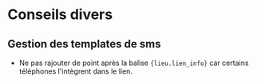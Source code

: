 # Conseils divers

## Gestion des templates de sms

- Ne pas rajouter de point après la balise `{lieu.lien_info}` car certains téléphones l'intègrent dans le lien.
